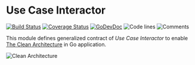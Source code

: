 # Use Case Interactor

[![Build Status](https://travis-ci.org/swaggest/usecase.svg?branch=master)](https://travis-ci.org/swaggest/usecase)
[![Coverage Status](https://codecov.io/gh/swaggest/usecase/branch/master/graph/badge.svg)](https://codecov.io/gh/swaggest/usecase)
[![GoDevDoc](https://img.shields.io/badge/dev-doc-00ADD8?logo=go)](https://pkg.go.dev/github.com/swaggest/usecase)
![Code lines](https://sloc.xyz/github/swaggest/usecase/?category=code)
![Comments](https://sloc.xyz/github/swaggest/usecase/?category=comments)

This module defines generalized contract of *Use Case Interactor* to enable 
[The Clean Architecture](https://blog.cleancoder.com/uncle-bob/2012/08/13/the-clean-architecture.html) 
in Go application.

![Clean Architecture](https://blog.cleancoder.com/uncle-bob/images/2012-08-13-the-clean-architecture/CleanArchitecture.jpg)

